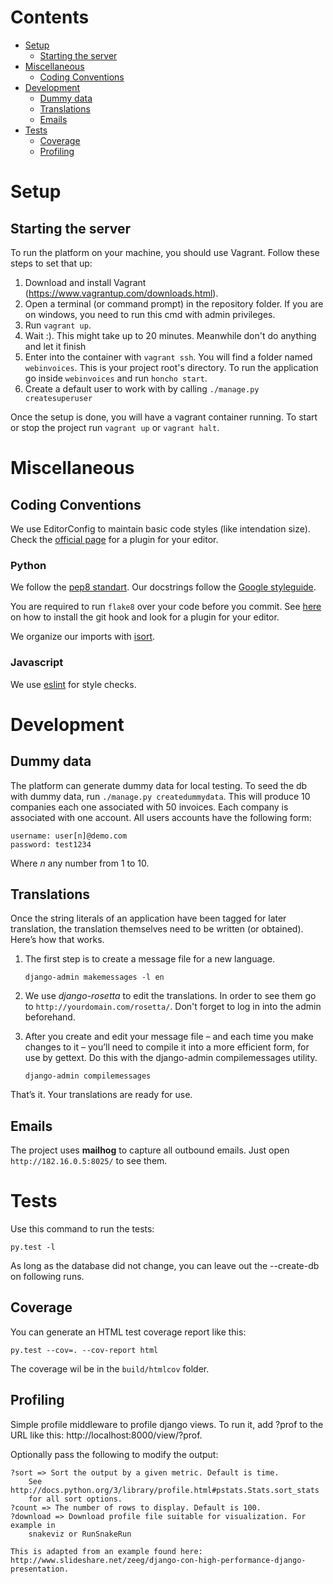 Contents
========

* [Setup](#setup)
    * [Starting the server](#starting-the-server)
* [Miscellaneous](#miscellaneous)
    * [Coding Conventions](#coding-conventions)
* [Development](#daytoday)
    * [Dummy data](#dummy-data)
    * [Translations](#translations)
    * [Emails](#emails)
* [Tests](#tests)
    * [Coverage](#coverage)
    * [Profiling](#profiling)

Setup
=====

Starting the server
-------------------

To run the platform on your machine, you should use Vagrant. Follow these
steps to set that up:

1. Download and install Vagrant (https://www.vagrantup.com/downloads.html).
2. Open a terminal (or command prompt) in the repository folder. If you
are on windows, you need to run this cmd with admin privileges.
4. Run `vagrant up`.
5. Wait :). This might take up to 20 minutes. Meanwhile don't do anything
and let it finish
6. Enter into the container with `vagrant ssh`. You will find a folder named `webinvoices`. This is your project root's 
directory. To run the application go inside `webinvoices` and run `honcho start`.
7. Create a default user to work with by calling `./manage.py createsuperuser`

Once the setup is done, you will have a vagrant container running. To
start or stop the project run `vagrant up` or `vagrant halt`.

Miscellaneous
=============

Coding Conventions
------------------
We use EditorConfig to maintain basic code styles (like intendation size).
Check the [official page](http://editorconfig.org/#download) for a plugin for
your editor.

### Python
We follow the [pep8 standart](https://www.python.org/dev/peps/pep-0008/).
Our docstrings follow the [Google styleguide](https://google.github.io/styleguide/pyguide.html#Comments).

You are required to run `flake8` over your code before you commit. See [here](https://flake8.readthedocs.org/en/latest/vcs.html) on how to install the git
hook and look for a plugin for your editor.

We organize our imports with [isort](https://github.com/timothycrosley/isort).

### Javascript
We use [eslint](http://eslint.org/) for style checks.



Development
===========

Dummy data
----------
The platform can generate dummy data for local testing. To seed the db with
dummy data, run `./manage.py createdummydata`. This will produce 10 companies each one associated with 50 invoices. Each company is associated with one account. All users accounts have the following form:

    username: user[n]@demo.com
    password: test1234

Where *n* any number from 1 to 10. 

Translations
------------

Once the string literals of an application have been tagged for later translation, the translation themselves need to be written (or obtained). Here’s how that works.

1. The first step is to create a message file for a new language.

    `django-admin makemessages -l en`
    
2. We use *django-rosetta* to edit the translations. In order to see them go to ``http://yourdomain.com/rosetta/``. Don't forget to log in into the admin beforehand.
    
3. After you create and edit your message file – and each time you make changes to it – you’ll need to compile it into a more efficient form, for use by gettext. Do this with the django-admin compilemessages utility.
    
    `django-admin compilemessages`
    
That’s it. Your translations are ready for use.

Emails
-----
The project uses **mailhog** to capture all outbound emails. Just open `http://182.16.0.5:8025/` to see them.

    
Tests
=====
Use this command to run the tests:
```
py.test -l
```
As long as the database did not change, you can leave out the --create-db on
following runs.


Coverage
--------
You can generate an HTML test coverage report like this:
```
py.test --cov=. --cov-report html
```
The coverage wil be in the `build/htmlcov` folder.

Profiling
---------
Simple profile middleware to profile django views. To run it, add ?prof to
the URL like this: http://localhost:8000/view/?prof.

Optionally pass the following to modify the output:

    ?sort => Sort the output by a given metric. Default is time.
        See http://docs.python.org/3/library/profile.html#pstats.Stats.sort_stats
        for all sort options.
    ?count => The number of rows to display. Default is 100.
    ?download => Download profile file suitable for visualization. For example in
        snakeviz or RunSnakeRun

    This is adapted from an example found here:
    http://www.slideshare.net/zeeg/django-con-high-performance-django-presentation.
